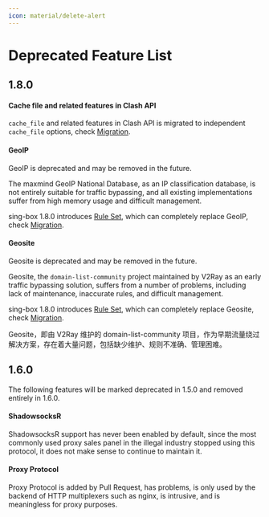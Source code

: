 ```yaml
---
icon: material/delete-alert
---
```


# Deprecated Feature List

## 1.8.0

#### Cache file and related features in Clash API

`cache_file` and related features in Clash API is migrated to independent `cache_file` options,
check [Migration](/migration/#migrate-cache-file-from-clash-api-to-independent-options).

#### GeoIP

GeoIP is deprecated and may be removed in the future.

The maxmind GeoIP National Database, as an IP classification database,
is not entirely suitable for traffic bypassing,
and all existing implementations suffer from high memory usage and difficult management.

sing-box 1.8.0 introduces [Rule Set](/configuration/rule_set/), which can completely replace GeoIP,
check [Migration](/migration/#migrate-geoip-to-rule-sets).

#### Geosite

Geosite is deprecated and may be removed in the future.

Geosite, the `domain-list-community` project maintained by V2Ray as an early traffic bypassing solution,
suffers from a number of problems, including lack of maintenance, inaccurate rules, and difficult management.

sing-box 1.8.0 introduces [Rule Set](/configuration/rule_set/), which can completely replace Geosite,
check [Migration](/migration/#migrate-geosite-to-rule-sets).

Geosite，即由 V2Ray 维护的 domain-list-community 项目，作为早期流量绕过解决方案，存在着大量问题，包括缺少维护、规则不准确、管理困难。

## 1.6.0

The following features will be marked deprecated in 1.5.0 and removed entirely in 1.6.0.

#### ShadowsocksR

ShadowsocksR support has never been enabled by default, since the most commonly used proxy sales panel in the
illegal industry stopped using this protocol, it does not make sense to continue to maintain it.

#### Proxy Protocol

Proxy Protocol is added by Pull Request, has problems, is only used by the backend of HTTP multiplexers such as nginx,
is intrusive, and is meaningless for proxy purposes.
